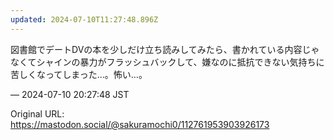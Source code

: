 ```yaml
---
updated: 2024-07-10T11:27:48.896Z
---
```


<p>図書館でデートDVの本を少しだけ立ち読みしてみたら、書かれている内容じゃなくてシャインの暴力がフラッシュバックして、嫌なのに抵抗できない気持ちに苦しくなってしまった…。怖い…。</p>

&mdash; 2024-07-10 20:27:48 JST

Original URL: https://mastodon.social/@sakuramochi0/112761953903926173
